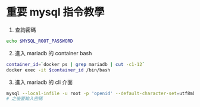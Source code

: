 # 重要 mysql 指令教學


1. 查詢密碼  
```bash
echo $MYSQL_ROOT_PASSWORD
```
2. 進入 mariadb 的 container bash  
```bash
container_id=`docker ps | grep mariadb | cut -c1-12`
docker exec -it $container_id /bin/bash
```
3. 進入 mariadb 的 cli 介面  
```bash
mysql --local-infile -u root -p 'openid' --default-character-set=utf8mb4
# 之後要輸入密碼
```


